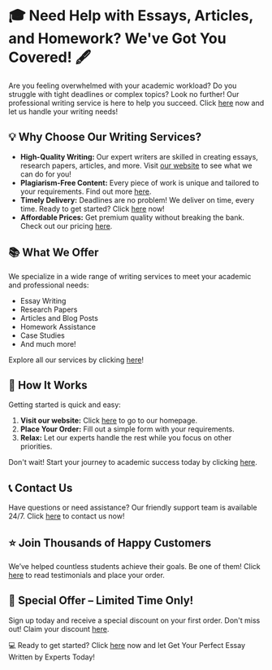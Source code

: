 <h1>🎓 Need Help with Essays, Articles, and Homework? We've Got You Covered! 🖋️</h1>

<p>Are you feeling overwhelmed with your academic workload? Do you struggle with tight deadlines or complex topics? Look no further! Our professional writing service is here to help you succeed. Click <a href="https://tinyurl.com/topessay?keyword=making+an+essay">here</a> now and let us handle your writing needs!</p>

<h2>💡 Why Choose Our Writing Services?</h2>
<ul>
    <li><strong>High-Quality Writing:</strong> Our expert writers are skilled in creating essays, research papers, articles, and more. Visit <a href="https://tinyurl.com/topessay?keyword=making+an+essay">our website</a> to see what we can do for you!</li>
    <li><strong>Plagiarism-Free Content:</strong> Every piece of work is unique and tailored to your requirements. Find out more <a href="https://tinyurl.com/topessay?keyword=making+an+essay">here</a>.</li>
    <li><strong>Timely Delivery:</strong> Deadlines are no problem! We deliver on time, every time. Ready to get started? Click <a href="https://tinyurl.com/topessay?keyword=making+an+essay">here</a> now!</li>
    <li><strong>Affordable Prices:</strong> Get premium quality without breaking the bank. Check out our pricing <a href="https://tinyurl.com/topessay?keyword=making+an+essay">here</a>.</li>
</ul>

<h2>📚 What We Offer</h2>
<p>We specialize in a wide range of writing services to meet your academic and professional needs:</p>
<ul>
    <li>Essay Writing</li>
    <li>Research Papers</li>
    <li>Articles and Blog Posts</li>
    <li>Homework Assistance</li>
    <li>Case Studies</li>
    <li>And much more!</li>
</ul>
<p>Explore all our services by clicking <a href="https://tinyurl.com/topessay?keyword=making+an+essay">here</a>!</p>

<h2>🚀 How It Works</h2>
<p>Getting started is quick and easy:</p>
<ol>
    <li><strong>Visit our website:</strong> Click <a href="https://tinyurl.com/topessay?keyword=making+an+essay">here</a> to go to our homepage.</li>
    <li><strong>Place Your Order:</strong> Fill out a simple form with your requirements.</li>
    <li><strong>Relax:</strong> Let our experts handle the rest while you focus on other priorities.</li>
</ol>
<p>Don't wait! Start your journey to academic success today by clicking <a href="https://tinyurl.com/topessay?keyword=making+an+essay">here</a>.</p>

<h2>📞 Contact Us</h2>
<p>Have questions or need assistance? Our friendly support team is available 24/7. Click <a href="https://tinyurl.com/topessay?keyword=making+an+essay">here</a> to contact us now!</p>

<h2>⭐ Join Thousands of Happy Customers</h2>
<p>We’ve helped countless students achieve their goals. Be one of them! Click <a href="https://tinyurl.com/topessay?keyword=making+an+essay">here</a> to read testimonials and place your order.</p>

<h2>🎉 Special Offer – Limited Time Only!</h2>
<p>Sign up today and receive a special discount on your first order. Don't miss out! Claim your discount <a href="https://tinyurl.com/topessay?keyword=making+an+essay">here</a>.</p>

<p>💻 Ready to get started? Click <a href="https://tinyurl.com/topessay?keyword=making+an+essay">here</a> now and let
Get Your Perfect Essay Written by Experts Today!
